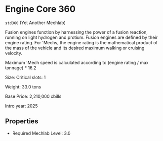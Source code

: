 # Engine Core 360

`std360` (Yet Another Mechlab)

Fusion engines function by harnessing the power of a fusion reaction, running on light hydrogen and protium. Fusion engines are defined by their engine rating. For 'Mechs, the engine rating is the mathematical product of the mass of the vehicle and its desired maximum walking or cruising velocity.

Maximum 'Mech speed is calculated according to (engine rating / max tonnage) * 16.2

Size: Critical slots: 1

Weight: 33.0 tons

Base Price: 2,210,000 cbills

Intro year: 2025

## Properties
* Required Mechlab Level: 3.0 
